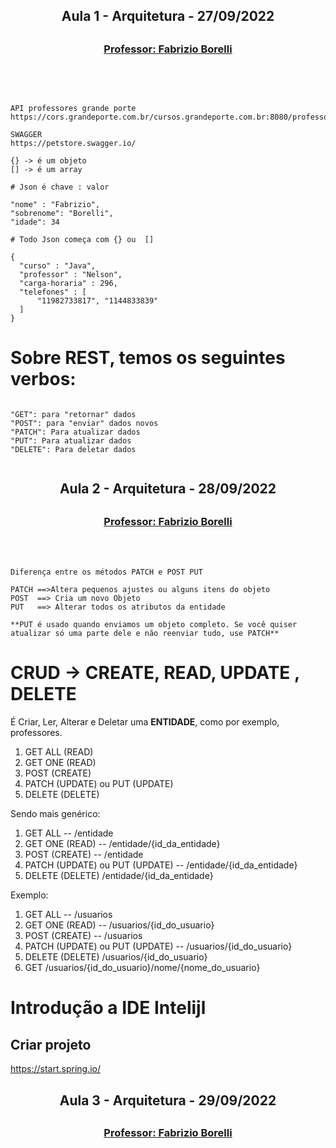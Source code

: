 <h2 align = "center" >Aula 1  - Arquitetura - 27/09/2022<h2>

<h3 align = "center" ><a href="https://github.com/ffborelli/">Professor: Fabrizio Borelli</a></h3>
</br></br>

```

API professores grande porte
https://cors.grandeporte.com.br/cursos.grandeporte.com.br:8080/professores

SWAGGER
https://petstore.swagger.io/

{} -> é um objeto
[] -> é um array

# Json é chave : valor

"nome" : "Fabrizio",
"sobrenome": "Borelli",
"idade": 34

# Todo Json começa com {} ou  []

{
  "curso" : "Java",
  "professor" : "Nelson", 
  "carga-horaria" : 296,
  "telefones" : [
      "11982733817", "1144833839"
  ]
}

```

# Sobre REST, temos os seguintes verbos:

```

"GET": para "retornar" dados
"POST": para "enviar" dados novos
"PATCH": Para atualizar dados
"PUT": Para atualizar dados
"DELETE": Para deletar dados


```


<h2 align = "center" >Aula 2  - Arquitetura - 28/09/2022<h2>

<h3 align = "center" ><a href="https://github.com/ffborelli/">Professor: Fabrizio Borelli</a></h3>
</br></br>

```
Diferença entre os métodos PATCH e POST PUT

PATCH ==>Altera pequenos ajustes ou alguns itens do objeto
POST  ==> Cria um novo Objeto
PUT   ==> Alterar todos os atributos da entidade

**PUT é usado quando enviamos um objeto completo. Se você quiser atualizar só uma parte dele e não reenviar tudo, use PATCH** 

```
# CRUD -> CREATE, READ, UPDATE , DELETE

É Criar, Ler, Alterar e Deletar uma **ENTIDADE**, como por exemplo, professores.

1. GET ALL (READ)
2. GET ONE (READ)
3. POST    (CREATE)
4. PATCH   (UPDATE) ou PUT (UPDATE)
5. DELETE  (DELETE)

Sendo mais genérico: 

1. GET ALL --  /entidade
2. GET ONE (READ) --  /entidade/{id_da_entidade}
3. POST    (CREATE) --  /entidade
4. PATCH   (UPDATE) ou PUT (UPDATE) --  /entidade/{id_da_entidade}
5. DELETE  (DELETE) /entidade/{id_da_entidade}

Exemplo: 

1. GET ALL --  /usuarios
2. GET ONE (READ) --  /usuarios/{id_do_usuario}
3. POST    (CREATE) --  /usuarios
4. PATCH   (UPDATE) ou PUT (UPDATE) --   /usuarios/{id_do_usuario}
5. DELETE  (DELETE)  /usuarios/{id_do_usuario}
6. GET /usuarios/{id_do_usuario}/nome/{nome_do_usuario}


# Introdução a IDE Intelijl
## Criar projeto
https://start.spring.io/


<h2 align = "center" >Aula 3  - Arquitetura - 29/09/2022<h2>

<h3 align = "center" ><a href="https://github.com/ffborelli/">Professor: Fabrizio Borelli</a></h3>
</br></br>